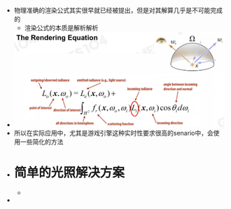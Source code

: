 - 物理准确的渲染公式其实很早就已经被提出，但是对其解算几乎是不可能完成的
	- 渲染公式的本质是解析解析
- ![image.png](../assets/image_1714742144849_0.png)
- 所以在实际应用中，尤其是游戏引擎这种实时性要求很高的senario中，会使用一些简化的方法
- # 简单的光照解决方案
	-
-